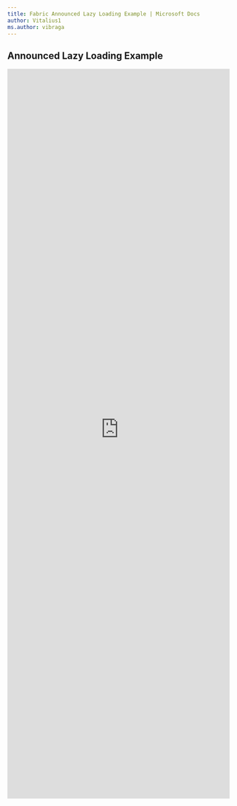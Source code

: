 ```yaml
---
title: Fabric Announced Lazy Loading Example | Microsoft Docs
author: Vitalius1
ms.author: vibraga
---
```


## Announced Lazy Loading Example

<iframe 
    title='Announced Lazy Loading Example'
    src='https://fabricweb.z5.web.core.windows.net/pr-deploy-site/refs/heads/master/fabric-website-resources/dist/index.html#/examples/announced/lazyloading?docsExample=true'
    frameborder='no'
    height='1650'
    style='width: 100%;'
>